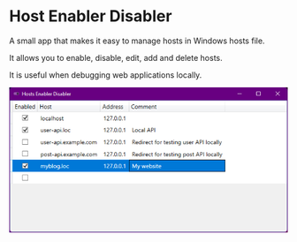# Host Enabler Disabler

A small app that makes it easy to manage hosts in Windows hosts file.

It allows you to enable, disable, edit, add and delete hosts.

It is useful when debugging web applications locally.

![Alt text](screenshot.png "Screenshot")
